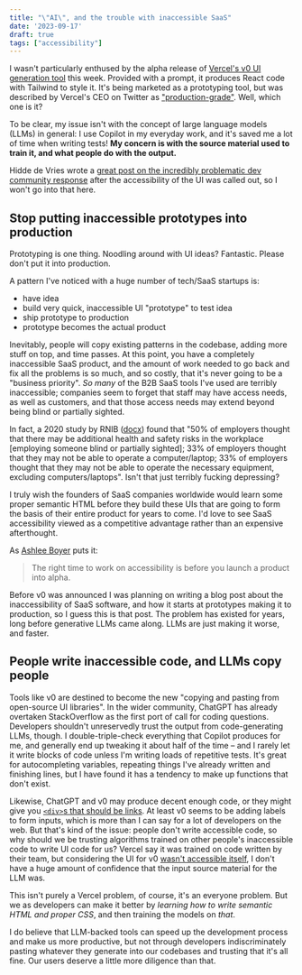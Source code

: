 ```yaml
---
title: "\"AI\", and the trouble with inaccessible SaaS"
date: '2023-09-17'
draft: true
tags: ["accessibility"]
---
```


I wasn't particularly enthused by the alpha release of [Vercel's v0 UI generation tool](https://v0.dev) this week. Provided with a prompt, it produces React code with Tailwind to style it. It's being marketed as a prototyping tool, but was described by Vercel's CEO on Twitter as ["production-grade"](https://twitter.com/rauchg/status/1702355455362912595). Well, which one is it? 

To be clear, my issue isn't with the concept of large language models (LLMs) in general: I use Copilot in my everyday work, and it's saved me a lot of time when writing tests! **My concern is with the source material used to train it, and what people do with the output.** 

Hidde de Vries wrote a [great post on the incredibly problematic dev community response](https://hidde.blog/interactions-about-accessibility/) after the accessibility of the UI was called out, so I won't go into that here.

## Stop putting inaccessible prototypes into production


Prototyping is one thing. Noodling around with UI ideas? Fantastic. Please don't put it into production.

A pattern I've noticed with a huge number of tech/SaaS startups is:
* have idea
* build very quick, inaccessible UI "prototype" to test idea
* ship prototype to production
* prototype becomes the actual product

Inevitably, people will copy existing patterns in the codebase, adding more stuff on top, and time passes. At this point, you have a completely inaccessible SaaS product, and the amount of work needed to go back and fix all the problems is so much, and so costly, that it's never going to be a "business priority". *So many* of the B2B SaaS tools I've used are terribly inaccessible; companies seem to forget that staff may have access needs, as well as customers, and that those access needs may extend beyond being blind or partially sighted. 

In fact, a 2020 study by RNIB ([docx](https://media.rnib.org.uk/documents/Employment_facts_and_stats_2020_-_External_version.docx#:~:text=There%20is%20a%20significant%20employment,and%20partially%20sighted%20%5B7%5D)) found that "50% of employers thought that there may be additional health and safety risks in the workplace [employing someone blind or partially sighted]; 33% of employers thought that they may not be able to operate a computer/laptop; 33% of employers thought that they may not be able to operate the necessary equipment, excluding computers/laptops". Isn't that just terribly fucking depressing?

I truly wish the founders of SaaS companies worldwide would learn some proper semantic HTML before they build these UIs that are going to form the basis of their entire product for years to come. I'd love to see SaaS accessibility viewed as a competitive advantage rather than an expensive afterthought. 

As [Ashlee Boyer](https://twitter.com/AshleeMBoyer/status/1702379264836882623) puts it:
> The right time to work on accessibility is before you launch a product into alpha.

Before v0 was announced I was planning on writing a blog post about the inaccessibility of SaaS software, and how it starts at prototypes making it to production, so I guess this is that post. The problem has existed for years, long before generative LLMs came along. LLMs are just making it worse, and faster. 

## People write inaccessible code, and LLMs copy people

Tools like v0 are destined to become the new "copying and pasting from open-source UI libraries". In the wider community, ChatGPT has already overtaken StackOverflow as the first port of call for coding questions. Developers shouldn't unreservedly trust the output from code-generating LLMs, though. I double-triple-check everything that Copilot produces for me, and generally end up tweaking it about half of the time &ndash; and I rarely let it write blocks of code unless I'm writing loads of repetitive tests. It's great for autocompleting variables, repeating things I've already written and finishing lines, but I have found it has a tendency to make up functions that don't exist. 

Likewise, ChatGPT and v0 may produce decent enough code, or they might give you [`<div>`s that should be links](https://v0.dev/t/LnxRCcq). At least v0 seems to be adding labels to form inputs, which is more than I can say for a lot of developers on the web. But that's kind of the issue: people don't write accessible code, so why should we be trusting algorithms trained on other people's inaccessible code to write UI code for us? Vercel say it was trained on code written by their team, but considering the UI for v0 [wasn't accessible itself](https://twitter.com/AshleeMBoyer/status/1702367107130720534), I don't have a huge amount of confidence that the input source material for the LLM was. 

 
This isn't purely a Vercel problem, of course, it's an everyone problem. But we as developers can make it better by *learning how to write semantic HTML and proper CSS*, and then training the models on *that*. 

I do believe that LLM-backed tools can speed up the development process and make us more productive, but not through developers indiscriminately pasting whatever they generate into our codebases and trusting that it's all fine. Our users deserve a little more diligence than that. 

